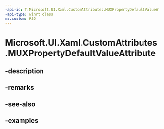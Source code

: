 ```yaml
---
-api-id: T:Microsoft.UI.Xaml.CustomAttributes.MUXPropertyDefaultValueAttribute
-api-type: winrt class
ms.custom: RS5
---
```


<!-- Class syntax.
public class MUXPropertyDefaultValueAttribute : Attribute, Attribute
-->

# Microsoft.UI.Xaml.CustomAttributes.MUXPropertyDefaultValueAttribute

## -description

## -remarks

## -see-also

## -examples

